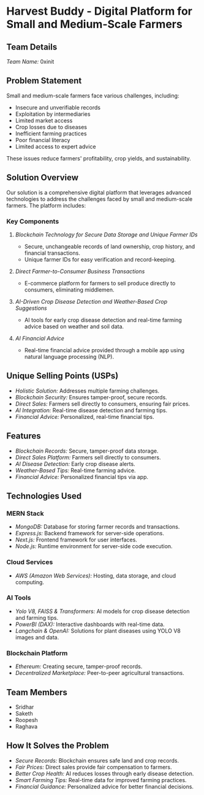 # Harvest Buddy - Digital Platform for Small and Medium-Scale Farmers

## Team Details

*Team Name:* 0xinit  
  
## Problem Statement

Small and medium-scale farmers face various challenges, including:
- Insecure and unverifiable records
- Exploitation by intermediaries
- Limited market access
- Crop losses due to diseases
- Inefficient farming practices
- Poor financial literacy
- Limited access to expert advice

These issues reduce farmers' profitability, crop yields, and sustainability.

## Solution Overview

Our solution is a comprehensive digital platform that leverages advanced technologies to address the challenges faced by small and medium-scale farmers. The platform includes:

### Key Components
1. *Blockchain Technology for Secure Data Storage and Unique Farmer IDs*
   - Secure, unchangeable records of land ownership, crop history, and financial transactions.
   - Unique farmer IDs for easy verification and record-keeping.

2. *Direct Farmer-to-Consumer Business Transactions*
   - E-commerce platform for farmers to sell produce directly to consumers, eliminating middlemen.

3. *AI-Driven Crop Disease Detection and Weather-Based Crop Suggestions*
   - AI tools for early crop disease detection and real-time farming advice based on weather and soil data.

4. *AI Financial Advice*
   - Real-time financial advice provided through a mobile app using natural language processing (NLP).

## Unique Selling Points (USPs)
- *Holistic Solution:* Addresses multiple farming challenges.
- *Blockchain Security:* Ensures tamper-proof, secure records.
- *Direct Sales:* Farmers sell directly to consumers, ensuring fair prices.
- *AI Integration:* Real-time disease detection and farming tips.
- *Financial Advice:* Personalized, real-time financial tips.

## Features
- *Blockchain Records:* Secure, tamper-proof data storage.
- *Direct Sales Platform:* Farmers sell directly to consumers.
- *AI Disease Detection:* Early crop disease alerts.
- *Weather-Based Tips:* Real-time farming advice.
- *Financial Advice:* Personalized financial tips via app.

## Technologies Used
### MERN Stack
- *MongoDB:* Database for storing farmer records and transactions.
- *Express.js:* Backend framework for server-side operations.
- *Next.js:* Frontend framework for user interfaces.
- *Node.js:* Runtime environment for server-side code execution.

### Cloud Services
- *AWS (Amazon Web Services):* Hosting, data storage, and cloud computing.

### AI Tools
- *Yolo V8, FAISS & Transformers:* AI models for crop disease detection and farming tips.
- *PowerBI (DAX):* Interactive dashboards with real-time data.
- *Langchain & OpenAI:* Solutions for plant diseases using YOLO V8 images and data.

### Blockchain Platform
- *Ethereum:* Creating secure, tamper-proof records.
- *Decentralized Marketplace:* Peer-to-peer agricultural transactions.

## Team Members
- Sridhar
- Saketh
- Roopesh
- Raghava

## How It Solves the Problem
- *Secure Records:* Blockchain ensures safe land and crop records.
- *Fair Prices:* Direct sales provide fair compensation to farmers.
- *Better Crop Health:* AI reduces losses through early disease detection.
- *Smart Farming Tips:* Real-time data for improved farming practices.
- *Financial Guidance:* Personalized advice for better financial decisions.
